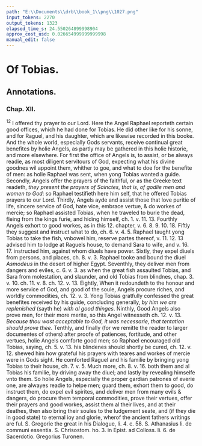 ```yaml
---
path: "E:\\Documents\\drb\\book_1\\png\\1027.png"
input_tokens: 2270
output_tokens: 1323
elapsed_time_s: 24.550264899998904
approx_cost_usd: 0.026654999999999998
manual_edit: false
---
```

# Of Tobias.

## Annotations.

### Chap. XII.

<sup>12</sup> I offered thy prayer to our Lord. Here the Angel Raphael reporteth certain good offices, which he had done for Tobias. He did other like for his sonne, and for Raguel, and his daughter, which are likewise recorded in this booke. And the whole world, especially Gods servants, receive continual great benefites by holie Angels, as partly may be gathered in this holie historie, and more elsewhere. For first the office of Angels is, to assist, or be always readie, as most diligent servitours of God, expecting what his divine goodnes wil appoint them, whither to goe, and what to doe for the benefite of men: as holie Raphael was sent, when yong Tobias wanted a guide. Secondly, Angels offer the prayers of the faithful, or as the Greeke text readeth, *they present the prayers of Sainctes, that is, of godlie men and women to God*: so Raphael testifieth here him self, that he offered Tobias prayers to our Lord. Thirdly, Angels ayde and assist those that love puritie of life, sincere service of God, hate vice, embrace vertue, & do workes of mercie; so Raphael assisted Tobias, when he traveled to burie the dead, fleing from the kings furie, and hiding himself, ch. 1. v. 11. 13. Fourthly Angels exhort to good workes, as in this 12. chapter, v. 6. 8. 9. 10. 18. Fiftly they suggest and instruct what to do, ch. 6. v. 4. 5. Raphael taught yong Tobias to take the fish, vnbowel him, reserve partes thereof, v. 11. 12. 13 advised him to lodge at Raguels house, to demand Sara to wife, and v. 16. 17. instructed him, against whom diuels have power. Sixtly, they expel diuels from persons, and places, ch. 8. v. 3. Raphael tooke and bound the diuel *Asmodeus* in the desert of higher Egypt. Seventhly, they deliver men from dangers and eviles, c. 6. v. 3. as when the great fish assaulted Tobias, and Sara from molestation, and slaunder, and old Tobias from blindnes, chap. 3. v. 10. ch. 11. v. 8. ch. 12. v. 13. Eightly, When it redoundeth to the honour and more service of God, and good of the soule, Angels procure riches, and worldly commodities, ch. 12. v. 3. Yong Tobias gratfully confessed the great benefites received by his guide, concluding generally, *by him we are replenished* (sayth he) *with al good thinges*. Ninthly, Good Angels also prove men, for their more merite, so this Angel witnesseth ch. 12. v. 13. *Because thou wast acceptable to God, it was necessarie, that tentation should prove thee*. Tenthly, and finally (for we remitte the reader to larger documentes of others) after proofe of patiences, fortitude, and other vertues, holie Angels comforte good men; so Raphael encouraged old Tobias, saying, ch. 5. v. 13. his blindenes should shortly be cured, ch. 12. v. 12. shewed him how grateful his prayers with teares and workes of mercie were in Gods sight. He comforted Raguel and his familie by bringing yong Tobias to their house, ch. 7. v. 5. Much more, ch. 8. v. 16. both them and al Tobias his familie, by driving away the diuel; and lastly by revealing himselfe vnto them. So holie Angels, especially the proper gardian patrones of everie one, are alwayes readie to helpe men; guard them, exhort them to good, do instruct them, do expel evil spirites, and deliver men from many evils & dangers, do procure them temporal commodities, prove their vertues, offer their prayers and good workes, assist them al their lives, and at their deathes, then also bring their soules to the Iudgement seate, and (if they die in good state) to eternal ioy and glorie, wherof the ancient fathers writings are ful. S. Gregorie the great in his Dialogue, li. 4. c. 58. S. Athanasius li. de communi essentia. S. Chrisostom. ho. 3. in Epist. ad Colloss. li. 6. de Sacerdotio. Gregorius Turonen.

[^1]: Offices of Angels towardes men.

[^2]: Readie to helpe al.

[^3]: Offer mens prayers and good workes.

[^4]: Ayde the godlie.

[^5]: Exhort to good.

[^6]: Instruct.

[^7]: Expel evil spirits.

[^8]: Deliver from evils and dangers.

[^9]: Procure temporal commodities for the soules good.

[^10]: Prove the good by tribulations.

[^11]: Comforte the patient and al vertuous.

[^12]: Angels guardians have special care of soules committed to their charge.